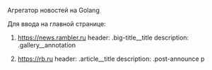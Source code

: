 Агрегатор новостей на Golang

Для ввода на главной странице:

1. https://news.rambler.ru
header: .big-title__title
description: .gallery__annotation

2. https://rb.ru
header: .article__title
description: .post-announce p

